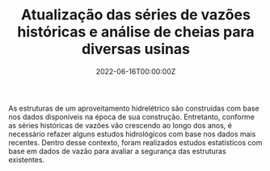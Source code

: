 ﻿---
date: "2022-06-16T00:00:00Z"
external_link: ""
image:
  caption: 
  focal_point: "Center"
  placement: 1

summary: 
tags:
- Estudos Hidrológicos
- Estatística
- Análise de dados
- Programação em linguagem R
- Lactec
title: Atualização das séries de vazões históricas e análise de cheias para diversas usinas
url_code: ""
url_pdf: ""
url_slides: ""
url_video: ""


show_date: false
share: false
profile: true
pager: false
---

### 

As estruturas de um aproveitamento hidrelétrico são construídas com base nos dados disponíveis na época de sua construção. Entretanto, conforme as séries históricas de vazões vão crescendo ao longo dos anos, é necessário refazer alguns estudos hidrológicos com base nos dados mais recentes. Dentro desse contexto, foram realizados estudos estatísticos com base em dados de vazão para avaliar a segurança das estruturas existentes.

